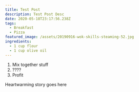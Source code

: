 ```yaml
---
title: Test Post
description: Test Post Desc
date: 2020-05-18T23:17:56.238Z
tags:
  - Breakfast
  - Pizza
featured_image: /assets/20190916-wok-skills-steaming-52.jpg
ingredients:
  - 1 cup flour
  - 1 cup olive oil
---
```

1. Mix together stuff
2. ????
3. Profit

Heartwarming story goes here
